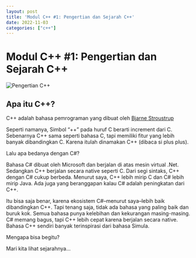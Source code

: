 ```yaml
---
layout: post
title: 'Modul C++ #1: Pengertian dan Sejarah C++'
date: 2022-11-03
categories: ["c++"]
---
```


# Modul C++ #1: Pengertian dan Sejarah C++

<img style="image-size:cover; border-radius: 2%" src="https://i.postimg.cc/PJ3wKYyR/HERO-C-Sejarah-C.jpg" alt="Pengertian C++">

## Apa itu C++?

C++ adalah bahasa pemrograman yang dibuat oleh <a href="https://id.wikipedia.org/wiki/Bjarne_Stroustrup">Bjarne Stroustrup</a>

Seperti namanya, Simbol “++” pada huruf C berarti increment dari C.
Sebenarnya C++ sama seperti bahasa C, tapi memiliki fitur yang lebih banyak dibandingkan C. Karena itulah dinamakan C++ (dibaca si plus plus).

Lalu apa bedanya dengan C#?

Bahasa C# dibuat oleh Microsoft dan berjalan di atas mesin virtual .Net. Sedangkan C++ berjalan secara native seperti C.
Dari segi sintaks, C++ dengan C# cukup berbeda. Menurut saya, C++ lebih mirip C dan C# lebih mirip Java.
Ada juga yang beranggapan kalau C# adalah peningkatan dari C++.


Itu bisa saja benar, karena ekosistem C#–menurut saya–lebih baik dibandingkan C++.
Tapi tenang saja, tidak ada bahasa yang paling baik dan buruk kok. Semua bahasa punya kelebihan dan kekurangan masing-masing.
C# memang bagus, tapi C++ lebih cepat karena berjalan secara native.
Bahasa C++ sendiri banyak terinspirasi dari bahasa Simula.

Mengapa bisa begitu?

Mari kita lihat sejarahnya…